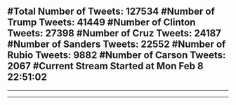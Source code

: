 #Total Number of Tweets: 127534 
#Number of Trump Tweets: 41449
#Number of Clinton Tweets: 27398
#Number of Cruz Tweets: 24187
#Number of Sanders Tweets: 22552
#Number of Rubio Tweets: 9882
#Number of Carson Tweets: 2067
#Current Stream Started at Mon Feb  8 22:51:02
---
---
---
